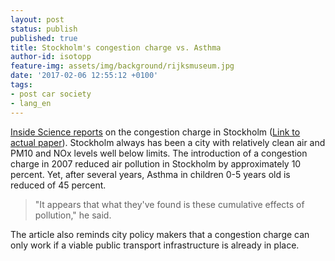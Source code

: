 ```yaml
---
layout: post
status: publish
published: true
title: Stockholm's congestion charge vs. Asthma
author-id: isotopp
feature-img: assets/img/background/rijksmuseum.jpg
date: '2017-02-06 12:55:12 +0100'
tags:
- post car society
- lang_en
---
```

[Inside Science reports](https://www.insidescience.org/news/driving-fee-rolls-back-asthma-attacks-stockholm)
on the congestion charge in Stockholm 
([Link to actual paper](https://www.aeaweb.org/conference/2017/preliminary/1901)). 
Stockholm always has been a city with relatively clean air and PM10 and NOx
levels well below limits. The introduction of a congestion charge in 2007
reduced air pollution in Stockholm by approximately 10 percent. Yet, after
several years, Asthma in children 0-5 years old is reduced of 45 percent.

> "It appears that what they've found is these cumulative effects of
> pollution," he said.

The article also reminds city policy makers that a congestion charge can
only work if a viable public transport infrastructure is already in place.
